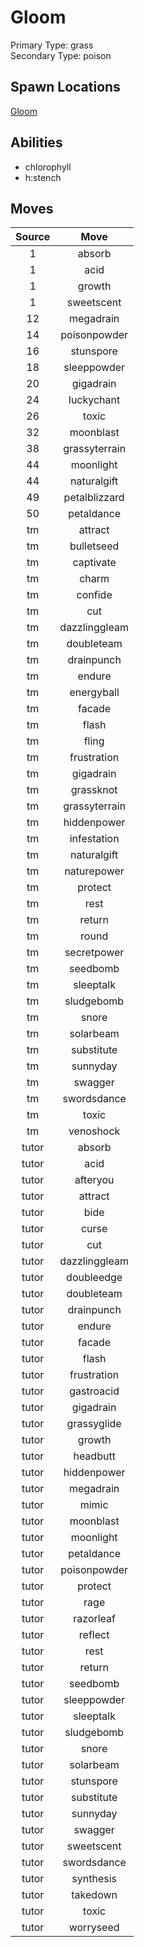 # Gloom  
Primary Type: grass  
Secondary Type: poison  
  
## Spawn Locations  
[Gloom](/data/spawn_presets/gloom.md)  
  
## Abilities  
  * chlorophyll
  * h:stench
  
  
## Moves  
  
| Source | Move |  
|:---:|:---:|  
| 1 | absorb |  
| 1 | acid |  
| 1 | growth |  
| 1 | sweetscent |  
| 12 | megadrain |  
| 14 | poisonpowder |  
| 16 | stunspore |  
| 18 | sleeppowder |  
| 20 | gigadrain |  
| 24 | luckychant |  
| 26 | toxic |  
| 32 | moonblast |  
| 38 | grassyterrain |  
| 44 | moonlight |  
| 44 | naturalgift |  
| 49 | petalblizzard |  
| 50 | petaldance |  
| tm | attract |  
| tm | bulletseed |  
| tm | captivate |  
| tm | charm |  
| tm | confide |  
| tm | cut |  
| tm | dazzlinggleam |  
| tm | doubleteam |  
| tm | drainpunch |  
| tm | endure |  
| tm | energyball |  
| tm | facade |  
| tm | flash |  
| tm | fling |  
| tm | frustration |  
| tm | gigadrain |  
| tm | grassknot |  
| tm | grassyterrain |  
| tm | hiddenpower |  
| tm | infestation |  
| tm | naturalgift |  
| tm | naturepower |  
| tm | protect |  
| tm | rest |  
| tm | return |  
| tm | round |  
| tm | secretpower |  
| tm | seedbomb |  
| tm | sleeptalk |  
| tm | sludgebomb |  
| tm | snore |  
| tm | solarbeam |  
| tm | substitute |  
| tm | sunnyday |  
| tm | swagger |  
| tm | swordsdance |  
| tm | toxic |  
| tm | venoshock |  
| tutor | absorb |  
| tutor | acid |  
| tutor | afteryou |  
| tutor | attract |  
| tutor | bide |  
| tutor | curse |  
| tutor | cut |  
| tutor | dazzlinggleam |  
| tutor | doubleedge |  
| tutor | doubleteam |  
| tutor | drainpunch |  
| tutor | endure |  
| tutor | facade |  
| tutor | flash |  
| tutor | frustration |  
| tutor | gastroacid |  
| tutor | gigadrain |  
| tutor | grassyglide |  
| tutor | growth |  
| tutor | headbutt |  
| tutor | hiddenpower |  
| tutor | megadrain |  
| tutor | mimic |  
| tutor | moonblast |  
| tutor | moonlight |  
| tutor | petaldance |  
| tutor | poisonpowder |  
| tutor | protect |  
| tutor | rage |  
| tutor | razorleaf |  
| tutor | reflect |  
| tutor | rest |  
| tutor | return |  
| tutor | seedbomb |  
| tutor | sleeppowder |  
| tutor | sleeptalk |  
| tutor | sludgebomb |  
| tutor | snore |  
| tutor | solarbeam |  
| tutor | stunspore |  
| tutor | substitute |  
| tutor | sunnyday |  
| tutor | swagger |  
| tutor | sweetscent |  
| tutor | swordsdance |  
| tutor | synthesis |  
| tutor | takedown |  
| tutor | toxic |  
| tutor | worryseed |  
  
